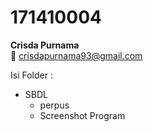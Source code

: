 # 171410004  
**Crisda Purnama**  
:email: crisdapurnama93@gmail.com
  
  
Isi Folder :  
- SBDL
  - perpus
  - Screenshot Program

